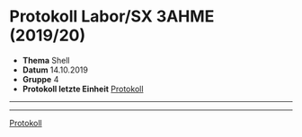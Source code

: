 # Protokoll Labor/SX 3AHME (2019/20)

* **Thema** Shell
* **Datum** 14.10.2019
* **Gruppe** 4
* **Protokoll letzte Einheit** [Protokoll](https://github.com/HTLMechatronics/m17-3ahme-la1-sx/blob/sebchm17/sebchm17/protokolle/protokolle_2019-09-30sebchm17.md)
-----------------------------------------------------------------------------------------------------------------------------------































--------------------------------------------------------------------------------------------------------------------------------------
[Protokoll](https://github.com/HTLMechatronics/m17-3ahme-la1-sx/blob/sebchm17/sebchm17/protokolle/protokolle_2019-09-30sebchm17.md)
